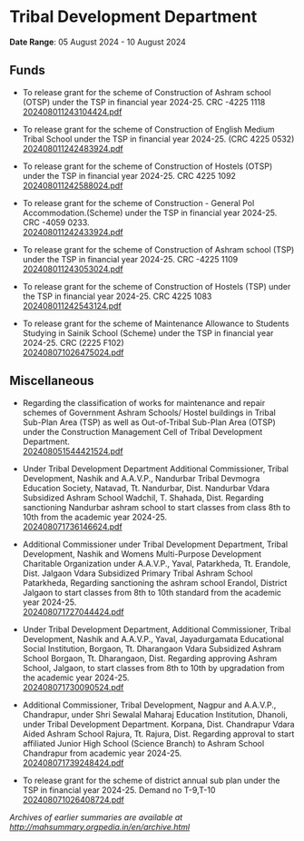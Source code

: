 # Tribal Development Department

**Date Range**: 05 August 2024 - 10 August 2024


## Funds
- To release grant for the scheme of  Construction of Ashram school (OTSP) under the TSP in financial year 2024-25. CRC -4225 1118\
  [202408011243104424.pdf](https://gr.maharashtra.gov.in/Site/Upload/Government%20Resolutions/English/202408011243104424.pdf)

- To release grant for the scheme of Construction of English Medium Tribal School under the TSP in financial year 2024-25. (CRC 4225 0532)\
  [202408011242483924.pdf](https://gr.maharashtra.gov.in/Site/Upload/Government%20Resolutions/English/202408011242483924.pdf)

- To release grant for the scheme of Construction of Hostels (OTSP)  under the TSP in financial year 2024-25. CRC 4225 1092\
  [202408011242588024.pdf](https://gr.maharashtra.gov.in/Site/Upload/Government%20Resolutions/English/202408011242588024.pdf)

- To release grant for the scheme of Construction - General Pol Accommodation.(Scheme) under the TSP in financial year 2024-25. CRC -4059 0233.\
  [202408011242433924.pdf](https://gr.maharashtra.gov.in/Site/Upload/Government%20Resolutions/English/202408011242433924.pdf)

- To release grant for the scheme of  Construction of Ashram school (TSP) under the TSP in financial year 2024-25. CRC -4225 1109\
  [202408011243053024.pdf](https://gr.maharashtra.gov.in/Site/Upload/Government%20Resolutions/English/202408011243053024.pdf)

- To release grant for the scheme of Construction of Hostels (TSP)  under the TSP in financial year 2024-25. CRC 4225 1083\
  [202408011242543124.pdf](https://gr.maharashtra.gov.in/Site/Upload/Government%20Resolutions/English/202408011242543124.pdf)

- To release grant for the scheme of  Maintenance Allowance to Students Studying in Sainik School (Scheme) under the TSP in financial year 2024-25. CRC (2225 F102)\
  [202408071026475024.pdf](https://gr.maharashtra.gov.in/Site/Upload/Government%20Resolutions/English/202408071026475024.pdf)

## Miscellaneous
- Regarding the classification of works for maintenance and repair schemes of Government Ashram Schools/ Hostel buildings in Tribal Sub-Plan Area (TSP) as well as Out-of-Tribal Sub-Plan Area (OTSP) under the Construction Management Cell of Tribal Development Department.\
  [202408051544421524.pdf](https://gr.maharashtra.gov.in/Site/Upload/Government%20Resolutions/English/202408051544421524.pdf)

- Under Tribal Development Department Additional Commissioner, Tribal Development, Nashik and A.A.V.P., Nandurbar Tribal Devmogra Education Society, Natavad, Tt. Nandurbar, Dist. Nandurbar Vdara Subsidized Ashram School Wadchil, T. Shahada, Dist. Regarding sanctioning Nandurbar ashram school to start classes from class 8th to 10th from the academic year 2024-25.\
  [202408071736146624.pdf](https://gr.maharashtra.gov.in/Site/Upload/Government%20Resolutions/English/202408071736146624.pdf)

- Additional Commissioner under Tribal Development Department, Tribal Development, Nashik and Womens Multi-Purpose Development Charitable Organization under A.A.V.P., Yaval, Patarkheda, Tt. Erandole, Dist. Jalgaon Vdara Subsidized Primary Tribal Ashram School Patarkheda, Regarding sanctioning the ashram school Erandol, District Jalgaon to start classes from 8th to 10th standard from the academic year 2024-25.\
  [202408071727044424.pdf](https://gr.maharashtra.gov.in/Site/Upload/Government%20Resolutions/English/202408071727044424.pdf)

- Under Tribal Development Department, Additional Commissioner, Tribal Development, Nashik and A.A.V.P., Yaval, Jayadurgamata Educational Social Institution, Borgaon, Tt. Dharangaon Vdara Subsidized Ashram School Borgaon, Tt. Dharangaon, Dist. Regarding approving Ashram School, Jalgaon, to start classes from 8th to 10th by upgradation from the academic year 2024-25.\
  [202408071730090524.pdf](https://gr.maharashtra.gov.in/Site/Upload/Government%20Resolutions/English/202408071730090524.pdf)

- Additional Commissioner, Tribal Development, Nagpur and A.A.V.P., Chandrapur, under Shri Sewalal Maharaj Education Institution, Dhanoli, under Tribal Development Department. Korpana, Dist. Chandrapur Vdara Aided Ashram School Rajura, Tt. Rajura, Dist. Regarding approval to start affiliated Junior High School (Science Branch) to Ashram School Chandrapur from academic year 2024-25.\
  [202408071739248424.pdf](https://gr.maharashtra.gov.in/Site/Upload/Government%20Resolutions/English/202408071739248424.pdf)

- To release grant for the scheme of district annual sub plan under the TSP in financial year 2024-25. Demand no T-9,T-10\
  [202408071026408724.pdf](https://gr.maharashtra.gov.in/Site/Upload/Government%20Resolutions/English/202408071026408724.pdf)


*Archives of earlier summaries are available at http://mahsummary.orgpedia.in/en/archive.html*